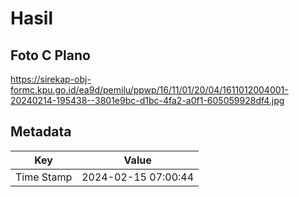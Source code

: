 # Hasil

## Foto C Plano

https://sirekap-obj-formc.kpu.go.id/ea9d/pemilu/ppwp/16/11/01/20/04/1611012004001-20240214-195438--3801e9bc-d1bc-4fa2-a0f1-605059928df4.jpg


## Metadata

| Key        | Value               |
| ---------- | ------------------- |
| Time Stamp | 2024-02-15 07:00:44 |



